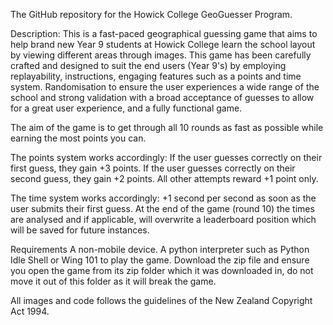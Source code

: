 The GitHub repository for the Howick College GeoGuesser Program.

Description: This is a fast-paced geographical guessing game that aims to help brand new Year 9 students at Howick College learn the school layout by viewing different areas through images. This game has been carefully crafted and designed to suit the end users (Year 9's) by employing replayability, instructions, engaging features such as a points and time system. Randomisation to ensure the user experiences a wide range of the school and strong validation with a broad acceptance of guesses to allow for a great user experience, and a fully functional game.

The aim of the game is to get through all 10 rounds as fast as possible while earning the most points you can.

The points system works accordingly: If the user guesses correctly on their first guess, they gain +3 points. If the user guesses correctly on their second guess, they gain +2 points. All other attempts reward +1 point only.

The time system works accordingly: +1 second per second as soon as the user submits their first guess. At the end of the game (round 10) the times are analysed and if applicable, will overwrite a leaderboard position which will be saved for future instances.

Requirements A non-mobile device. A python interpreter such as Python Idle Shell or Wing 101 to play the game. Download the zip file and ensure you open the game from its zip folder which it was downloaded in, do not move it out of this folder as it will break the game.

All images and code follows the guidelines of the New Zealand Copyright Act 1994.
